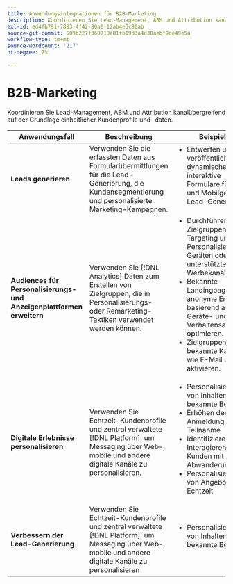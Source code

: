 ```yaml
---
title: Anwendungsintegrationen für B2B-Marketing
description: Koordinieren Sie Lead-Management, ABM und Attribution kanalübergreifend auf der Grundlage einheitlicher Kundenprofile und -daten.
exl-id: ed4fb791-7883-4f42-80a0-12ab4e3c80ab
source-git-commit: 509b227f360718e81fb19d3a4d30aebf9de49e5a
workflow-type: tm+mt
source-wordcount: '217'
ht-degree: 2%

---
```


# B2B-Marketing

Koordinieren Sie Lead-Management, ABM und Attribution kanalübergreifend auf der Grundlage einheitlicher Kundenprofile und -daten.


<table>

<thead>
    <tr>
      <th>Anwendungsfall</th>
      <th>Beschreibung</th>
      <th>Beispiele</th>
      <th>Anwendungen</th>
    </tr>
  </thead>

<tbody>
<tr>
  <td><strong>Leads generieren</strong><br/></td>
  <td>Verwenden Sie die erfassten Daten aus Formularübermittlungen für die Lead-Generierung, die Kundensegmentierung und personalisierte Marketing-Kampagnen.
  </td>
  <td>
    <ul style="margin-top: 0;">
      <li>Entwerfen und veröffentlichen Sie dynamische und interaktive Formulare für Web- und Mobilgeräte zur Lead-Generierung.</li>
    </ul>
  </td>
  <td><a href= "../integrations-between-applications/marketo/marketo-experience-manager.md"> Marketo Engage und Forms</a></td>
</tr>


<tr>
  <td rowspan="1"><strong>Audiences für Personalisierungs- und Anzeigenplattformen erweitern</strong><br/></td> 
  <td>Verwenden Sie [!DNL Analytics] Daten zum Erstellen von Zielgruppen, die in Personalisierungs- oder Remarketing-Taktiken verwendet werden können.</td>
  <td>
    <ul style="margin-top: 0;">
      <li>Durchführen von Zielgruppen-Targeting und Personalisierung auf Geräten oder unterstützten Werbekanälen.</li>
      <li>Bekannte Landingpages und anonyme Erlebnisse basierend auf Geräte- und Verhaltensattributen optimieren.</li>
      <li>Zielgruppen für bekannte Kanäle wie E-Mail und SMS aktivieren.</li>
    </ul>    
  </td>
  <td><a href="../integrations-between-applications/analytics/analytics-rtcdp.md">[!DNL Analytics] und Echtzeit-Kundendaten [!DNL Platform]</a></td>
</tr>

<tr>
  <td><strong>Digitale Erlebnisse personalisieren</strong><br/></td>
  <td> Verwenden Sie Echtzeit-Kundenprofile und zentral verwaltete [!DNL Platform], um Messaging über Web-, mobile und andere digitale Kanäle zu personalisieren.
  </td>
  <td>
    <ul style="margin-top: 0;">
      <li>Personalisierung von Inhalten für bekannte Besucher</li>
      <li>Erhöhen der Treue, Anmeldung und Teilnahme</li>
      <li>Identifizieren und Interagieren von Kunden mit Abwanderungsrisiko</li>
      <li>Personalisierung von Angeboten in Echtzeit</li>
    </ul>
  </td>
  <td><a href="../integrations-between-applications/rtcdp/rtcdp-target.md">Echtzeit-[!DNL Platform] und [!DNL Target]</a></td>
</tr>

<tr>
  <td><strong>Verbessern der Lead-Generierung</strong><br/></td>
  <td>
    Verwenden Sie Echtzeit-Kundenprofile und zentral verwaltete [!DNL Platform], um Messaging über Web-, mobile und andere digitale Kanäle zu personalisieren
  </td>
  <td>
    <ul style="margin-top: 0;">
      <li>Personalisierung von Inhalten für bekannte Besucher</li>
    </ul>
  </td>
  <td><a href="../integrations-between-applications/rtcdp/rtcdp-target.md">Echtzeit-[!DNL Platform] und [!DNL Target]</a></td>
</tr>
</tbody>
</table>
